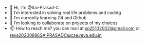 - 👋 Hi, I’m @Sai-Prasad-C
- 👀 I’m interested in solving real life problems and coding
- 🌱 I’m currently learning Git and Github
- 💞️ I’m looking to collaborate on projects of my choices
- 📫 How to reach me? you can mail at sp25102002@gmail.com or reva20200886SAIPRASADC@cse.reva.edu.in

<!---
Sai-Prasad-C/Sai-Prasad-C is a ✨ special ✨ repository because its `README.md` (this file) appears on your GitHub profile.
You can click the Preview link to take a look at your changes.
--->

